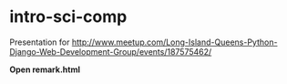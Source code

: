 intro-sci-comp
==============

Presentation for http://www.meetup.com/Long-Island-Queens-Python-Django-Web-Development-Group/events/187575462/

**Open remark.html**
